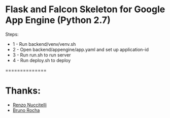 Flask and Falcon Skeleton for Google App Engine (Python 2.7)
===============

Steps:

* 1 - Run backend/venv/venv.sh
* 2 - Open backend/appengine/app.yaml and set up application-id
* 3 - Run run.sh to run server
* 4 - Run deploy.sh to deploy

==============

Thanks:
==============
+ [Renzo Nuccitelli](https://github.com/renzon)
+ [Bruno Rocha](https://github.com/rochacbruno)
